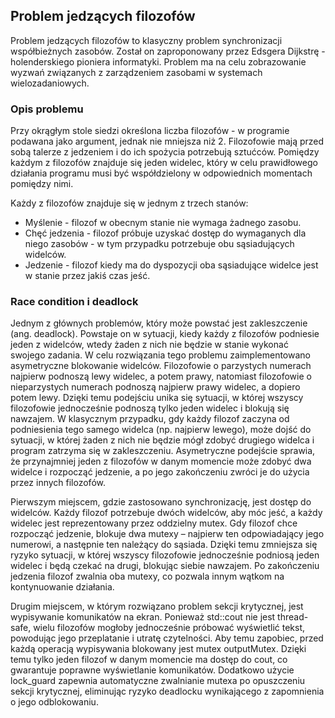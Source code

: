 ## Problem jedzących filozofów

Problem jedzących filozofów to klasyczny problem synchronizacji współbieżnych zasobów. Został on zaproponowany przez Edsgera Dijkstrę - holenderskiego pioniera informatyki. Problem ma na celu zobrazowanie wyzwań związanych z zarządzeniem zasobami w systemach wielozadaniowych.

### Opis problemu

Przy okrągłym stole siedzi określona liczba filozofów - w programie podawana jako argument, jednak nie mniejsza niż 2. Filozofowie mają przed sobą talerze z jedzeniem i do ich spożycia potrzebują sztućców. 
Pomiędzy każdym z filozofów znajduje się jeden widelec, który w celu prawidłowego działania programu musi być współdzielony w odpowiednich momentach pomiędzy nimi.

Każdy z filozofów znajduje się w jednym z trzech stanów:

- Myślenie - filozof w obecnym stanie nie wymaga żadnego zasobu.
- Chęć jedzenia - filozof próbuje uzyskać dostęp do wymaganych dla niego zasobów - w tym przypadku potrzebuje obu sąsiadujących widelców.
- Jedzenie - filozof kiedy ma do dyspozycji oba sąsiadujące widelce jest w stanie przez jakiś czas jeść.

### Race condition i deadlock

Jednym z głównych problemów, który może powstać jest zakleszczenie (ang. deadlock). Powstaje on w sytuacji, kiedy każdy z filozofów podniesie jeden z widelców, wtedy żaden z nich nie będzie w stanie wykonać swojego zadania.
W celu rozwiązania tego problemu zaimplementowano asymetryczne blokowanie widelców. Filozofowie o parzystych numerach najpierw podnoszą lewy widelec, a potem prawy, natomiast filozofowie o nieparzystych numerach podnoszą najpierw prawy widelec, a dopiero potem lewy.
Dzięki temu podejściu unika się sytuacji, w której wszyscy filozofowie jednocześnie podnoszą tylko jeden widelec i blokują się nawzajem. W klasycznym przypadku, gdy każdy filozof zaczyna od podniesienia tego samego widelca (np. najpierw lewego), 
może dojść do sytuacji, w której żaden z nich nie będzie mógł zdobyć drugiego widelca i program zatrzyma się w zakleszczeniu. Asymetryczne podejście sprawia, że przynajmniej jeden z filozofów w danym momencie może zdobyć dwa widelce i rozpocząć jedzenie, a po jego zakończeniu zwróci je do użycia przez innych filozofów.

Pierwszym miejscem, gdzie zastosowano synchronizację, jest dostęp do widelców. Każdy filozof potrzebuje dwóch widelców, aby móc jeść, a każdy widelec jest reprezentowany przez oddzielny mutex. Gdy filozof chce rozpocząć jedzenie,
blokuje dwa mutexy – najpierw ten odpowiadający jego numerowi, a następnie ten należący do sąsiada. Dzięki temu zmniejsza się ryzyko sytuacji, w której wszyscy filozofowie jednocześnie podniosą jeden widelec i będą czekać na drugi, blokując siebie nawzajem. 
Po zakończeniu jedzenia filozof zwalnia oba mutexy, co pozwala innym wątkom na kontynuowanie działania.

Drugim miejscem, w którym rozwiązano problem sekcji krytycznej, jest wypisywanie komunikatów na ekran. Ponieważ std::cout nie jest thread-safe, wielu filozofów mogłoby jednocześnie próbować wyświetlić tekst, powodując jego przeplatanie i utratę czytelności. Aby temu zapobiec, 
przed każdą operacją wypisywania blokowany jest mutex outputMutex. Dzięki temu tylko jeden filozof w danym momencie ma dostęp do cout, co gwarantuje poprawne wyświetlanie komunikatów.
Dodatkowo użycie lock_guard<mutex> zapewnia automatyczne zwalnianie mutexa po opuszczeniu sekcji krytycznej, eliminując ryzyko deadlocku wynikającego z zapomnienia o jego odblokowaniu.
